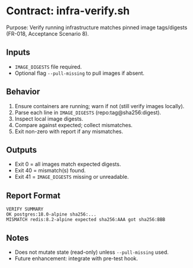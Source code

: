 # Contract: infra-verify.sh

Purpose: Verify running infrastructure matches pinned image tags/digests (FR-018, Acceptance Scenario 8).

## Inputs
- `IMAGE_DIGESTS` file required.
- Optional flag `--pull-missing` to pull images if absent.

## Behavior
1. Ensure containers are running; warn if not (still verify images locally).
2. Parse each line in `IMAGE_DIGESTS` (repo:tag@sha256:digest).
3. Inspect local image digests.
4. Compare against expected; collect mismatches.
5. Exit non-zero with report if any mismatches.

## Outputs
- Exit 0 = all images match expected digests.
- Exit 40 = mismatch(s) found.
- Exit 41 = `IMAGE_DIGESTS` missing or unreadable.

## Report Format
```
VERIFY SUMMARY
OK postgres:18.0-alpine sha256:...
MISMATCH redis:8.2-alpine expected sha256:AAA got sha256:BBB
```

## Notes
- Does not mutate state (read-only) unless `--pull-missing` used.
- Future enhancement: integrate with pre-test hook.
